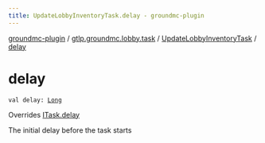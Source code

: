 ```yaml
---
title: UpdateLobbyInventoryTask.delay - groundmc-plugin
---
```


[groundmc-plugin](../../index.html) / [gtlp.groundmc.lobby.task](../index.html) / [UpdateLobbyInventoryTask](index.html) / [delay](.)

# delay

`val delay: `[`Long`](https://kotlinlang.org/api/latest/jvm/stdlib/kotlin/-long/index.html)

Overrides [ITask.delay](../-i-task/delay.html)

The initial delay before the task starts

